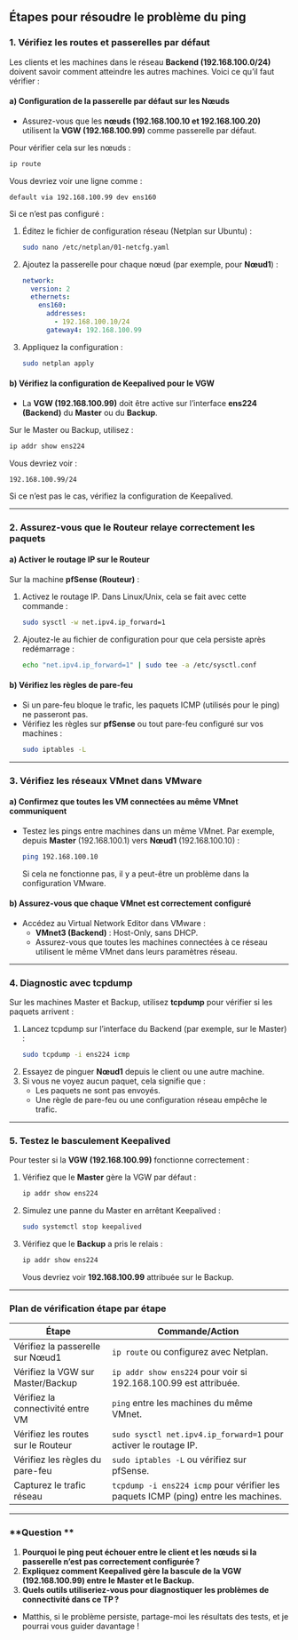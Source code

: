 ## **Étapes pour résoudre le problème du ping**

### 1. **Vérifiez les routes et passerelles par défaut**

Les clients et les machines dans le réseau **Backend (192.168.100.0/24)** doivent savoir comment atteindre les autres machines. Voici ce qu’il faut vérifier :

#### a) **Configuration de la passerelle par défaut sur les Nœuds**
- Assurez-vous que les **nœuds (192.168.100.10 et 192.168.100.20)** utilisent la **VGW (192.168.100.99)** comme passerelle par défaut.

Pour vérifier cela sur les nœuds :
```bash
ip route
```
Vous devriez voir une ligne comme :
```text
default via 192.168.100.99 dev ens160
```

Si ce n’est pas configuré :
1. Éditez le fichier de configuration réseau (Netplan sur Ubuntu) :
   ```bash
   sudo nano /etc/netplan/01-netcfg.yaml
   ```
2. Ajoutez la passerelle pour chaque nœud (par exemple, pour **Nœud1**) :
   ```yaml
   network:
     version: 2
     ethernets:
       ens160:
         addresses:
           - 192.168.100.10/24
         gateway4: 192.168.100.99
   ```
3. Appliquez la configuration :
   ```bash
   sudo netplan apply
   ```

#### b) **Vérifiez la configuration de Keepalived pour le VGW**
- La **VGW (192.168.100.99)** doit être active sur l’interface **ens224 (Backend)** du **Master** ou du **Backup**.

Sur le Master ou Backup, utilisez :
```bash
ip addr show ens224
```
Vous devriez voir :
```text
192.168.100.99/24
```
Si ce n’est pas le cas, vérifiez la configuration de Keepalived.

---

### 2. **Assurez-vous que le Routeur relaye correctement les paquets**

#### a) **Activer le routage IP sur le Routeur**
Sur la machine **pfSense (Routeur)** :
1. Activez le routage IP. Dans Linux/Unix, cela se fait avec cette commande :
   ```bash
   sudo sysctl -w net.ipv4.ip_forward=1
   ```
2. Ajoutez-le au fichier de configuration pour que cela persiste après redémarrage :
   ```bash
   echo "net.ipv4.ip_forward=1" | sudo tee -a /etc/sysctl.conf
   ```

#### b) **Vérifiez les règles de pare-feu**
- Si un pare-feu bloque le trafic, les paquets ICMP (utilisés pour le ping) ne passeront pas.
- Vérifiez les règles sur **pfSense** ou tout pare-feu configuré sur vos machines :
  ```bash
  sudo iptables -L
  ```

---

### 3. **Vérifiez les réseaux VMnet dans VMware**

#### a) **Confirmez que toutes les VM connectées au même VMnet communiquent**
- Testez les pings entre machines dans un même VMnet. Par exemple, depuis **Master** (192.168.100.1) vers **Nœud1** (192.168.100.10) :
  ```bash
  ping 192.168.100.10
  ```
  Si cela ne fonctionne pas, il y a peut-être un problème dans la configuration VMware.

#### b) **Assurez-vous que chaque VMnet est correctement configuré**
- Accédez au Virtual Network Editor dans VMware :
  - **VMnet3 (Backend)** : Host-Only, sans DHCP.
  - Assurez-vous que toutes les machines connectées à ce réseau utilisent le même VMnet dans leurs paramètres réseau.

---

### 4. **Diagnostic avec tcpdump**

Sur les machines Master et Backup, utilisez **tcpdump** pour vérifier si les paquets arrivent :
1. Lancez tcpdump sur l’interface du Backend (par exemple, sur le Master) :
   ```bash
   sudo tcpdump -i ens224 icmp
   ```
2. Essayez de pinguer **Nœud1** depuis le client ou une autre machine.
3. Si vous ne voyez aucun paquet, cela signifie que :
   - Les paquets ne sont pas envoyés.
   - Une règle de pare-feu ou une configuration réseau empêche le trafic.

---

### 5. **Testez le basculement Keepalived**

Pour tester si la **VGW (192.168.100.99)** fonctionne correctement :
1. Vérifiez que le **Master** gère la VGW par défaut :
   ```bash
   ip addr show ens224
   ```
2. Simulez une panne du Master en arrêtant Keepalived :
   ```bash
   sudo systemctl stop keepalived
   ```
3. Vérifiez que le **Backup** a pris le relais :
   ```bash
   ip addr show ens224
   ```
   Vous devriez voir **192.168.100.99** attribuée sur le Backup.

---

### **Plan de vérification étape par étape**

| **Étape**                           | **Commande/Action**                                                                 |
|-------------------------------------|------------------------------------------------------------------------------------|
| Vérifiez la passerelle sur Nœud1    | `ip route` ou configurez avec Netplan.                                            |
| Vérifiez la VGW sur Master/Backup   | `ip addr show ens224` pour voir si 192.168.100.99 est attribuée.                  |
| Vérifiez la connectivité entre VM   | `ping` entre les machines du même VMnet.                                          |
| Vérifiez les routes sur le Routeur  | `sudo sysctl net.ipv4.ip_forward=1` pour activer le routage IP.                   |
| Vérifiez les règles du pare-feu     | `sudo iptables -L` ou vérifiez sur pfSense.                                       |
| Capturez le trafic réseau           | `tcpdump -i ens224 icmp` pour vérifier les paquets ICMP (ping) entre les machines.|

---

### **Question **

1. **Pourquoi le ping peut échouer entre le client et les nœuds si la passerelle n’est pas correctement configurée ?**
2. **Expliquez comment Keepalived gère la bascule de la VGW (192.168.100.99) entre le Master et le Backup.**
3. **Quels outils utiliseriez-vous pour diagnostiquer les problèmes de connectivité dans ce TP ?**



- Matthis, si le problème persiste, partage-moi les résultats des tests, et je pourrai vous guider davantage !
